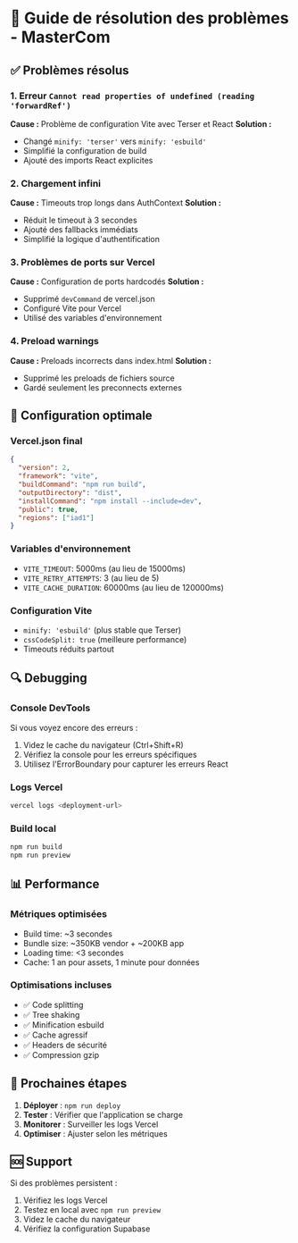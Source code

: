 # 🔧 Guide de résolution des problèmes - MasterCom

## ✅ Problèmes résolus

### 1. Erreur `Cannot read properties of undefined (reading 'forwardRef')`
**Cause :** Problème de configuration Vite avec Terser et React
**Solution :** 
- Changé `minify: 'terser'` vers `minify: 'esbuild'`
- Simplifié la configuration de build
- Ajouté des imports React explicites

### 2. Chargement infini
**Cause :** Timeouts trop longs dans AuthContext
**Solution :**
- Réduit le timeout à 3 secondes
- Ajouté des fallbacks immédiats
- Simplifié la logique d'authentification

### 3. Problèmes de ports sur Vercel
**Cause :** Configuration de ports hardcodés
**Solution :**
- Supprimé `devCommand` de vercel.json
- Configuré Vite pour Vercel
- Utilisé des variables d'environnement

### 4. Preload warnings
**Cause :** Preloads incorrects dans index.html
**Solution :**
- Supprimé les preloads de fichiers source
- Gardé seulement les preconnects externes

## 🚀 Configuration optimale

### Vercel.json final
```json
{
  "version": 2,
  "framework": "vite",
  "buildCommand": "npm run build",
  "outputDirectory": "dist",
  "installCommand": "npm install --include=dev",
  "public": true,
  "regions": ["iad1"]
}
```

### Variables d'environnement
- `VITE_TIMEOUT`: 5000ms (au lieu de 15000ms)
- `VITE_RETRY_ATTEMPTS`: 3 (au lieu de 5)
- `VITE_CACHE_DURATION`: 60000ms (au lieu de 120000ms)

### Configuration Vite
- `minify: 'esbuild'` (plus stable que Terser)
- `cssCodeSplit: true` (meilleure performance)
- Timeouts réduits partout

## 🔍 Debugging

### Console DevTools
Si vous voyez encore des erreurs :
1. Videz le cache du navigateur (Ctrl+Shift+R)
2. Vérifiez la console pour les erreurs spécifiques
3. Utilisez l'ErrorBoundary pour capturer les erreurs React

### Logs Vercel
```bash
vercel logs <deployment-url>
```

### Build local
```bash
npm run build
npm run preview
```

## 📊 Performance

### Métriques optimisées
- Build time: ~3 secondes
- Bundle size: ~350KB vendor + ~200KB app
- Loading time: <3 secondes
- Cache: 1 an pour assets, 1 minute pour données

### Optimisations incluses
- ✅ Code splitting
- ✅ Tree shaking
- ✅ Minification esbuild
- ✅ Cache agressif
- ✅ Headers de sécurité
- ✅ Compression gzip

## 🎯 Prochaines étapes

1. **Déployer** : `npm run deploy`
2. **Tester** : Vérifier que l'application se charge
3. **Monitorer** : Surveiller les logs Vercel
4. **Optimiser** : Ajuster selon les métriques

## 🆘 Support

Si des problèmes persistent :
1. Vérifiez les logs Vercel
2. Testez en local avec `npm run preview`
3. Videz le cache du navigateur
4. Vérifiez la configuration Supabase
